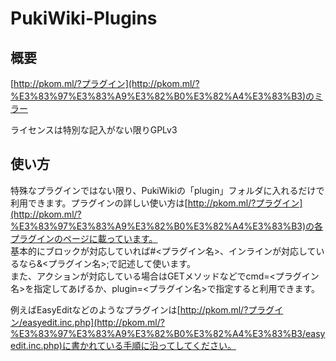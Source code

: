 # PukiWiki-Plugins
## 概要
[http://pkom.ml/?プラグイン](http://pkom.ml/?%E3%83%97%E3%83%A9%E3%82%B0%E3%82%A4%E3%83%B3)のミラー

ライセンスは特別な記入がない限りGPLv3

## 使い方
特殊なプラグインではない限り、PukiWikiの「plugin」フォルダに入れるだけで利用できます。プラグインの詳しい使い方は[http://pkom.ml/?プラグイン](http://pkom.ml/?%E3%83%97%E3%83%A9%E3%82%B0%E3%82%A4%E3%83%B3)の各プラグインのページに載っています。<br />基本的にブロックが対応していれば#<プラグイン名>、インラインが対応しているなら&<プラグイン名>;で記述して使います。<br />また、アクションが対応している場合はGETメソッドなどでcmd=<プラグイン名>を指定してあげるか、plugin=<プラグイン名>で指定すると利用できます。

例えばEasyEditなどのようなプラグインは[http://pkom.ml/?プラグイン/easyedit.inc.php](http://pkom.ml/?%E3%83%97%E3%83%A9%E3%82%B0%E3%82%A4%E3%83%B3/easyedit.inc.php)に書かれている手順に沿ってしてください。
